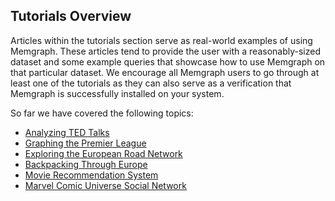 ## Tutorials Overview

Articles within the tutorials section serve as real-world examples of using
Memgraph. These articles tend to provide the user with a reasonably-sized
dataset and some example queries that showcase how to use Memgraph on that
particular dataset. We encourage all Memgraph users to go through at least
one of the tutorials as they can also serve as a verification that Memgraph
is successfully installed on your system.

So far we have covered the following topics:

  * [Analyzing TED Talks](analyzing-TED-talks.md)
  * [Graphing the Premier League](graphing-the-premier-league.md)
  * [Exploring the European Road Network](exploring-the-european-road-network.md)
  * [Backpacking Through Europe](backpacking-through-europe.md)
  * [Movie Recommendation System](movie-recommendation.md)
  * [Marvel Comic Universe Social Network](marvel-universe.md)
